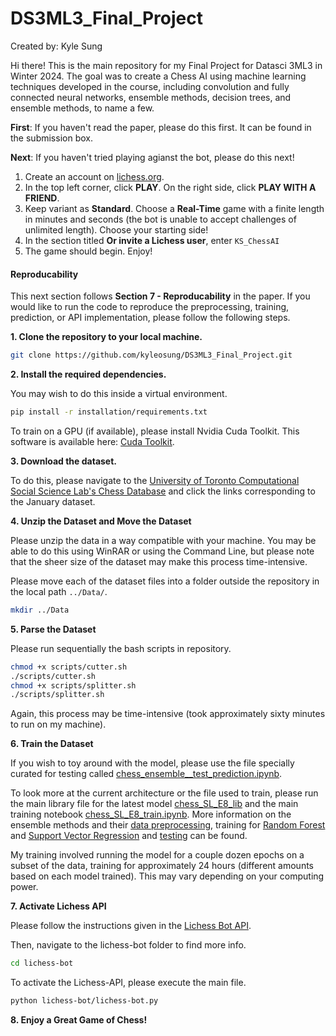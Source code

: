 # DS3ML3_Final_Project

Created by: Kyle Sung

Hi there! This is the main repository for my Final Project for Datasci 3ML3 in Winter 2024. The goal was to create a Chess AI using machine learning techniques developed in the course, including convolution and fully connected neural networks, ensemble methods, decision trees, and ensemble methods, to name a few.

**First**: If you haven't read the paper, please do this first. It can be found in the submission box.

**Next**: If you haven't tried playing agianst the bot, please do this next! 

1. Create an account on [lichess.org](https://lichess.org/).
2. In the top left corner, click **PLAY**. On the right side, click **PLAY WITH A FRIEND**.
3. Keep variant as **Standard**. Choose a **Real-Time** game with a finite length in minutes and seconds (the bot is unable to accept challenges of unlimited length). Choose your starting side!
4. In the section titled **Or invite a Lichess user**, enter `KS_ChessAI`
5. The game should begin. Enjoy!

#### Reproducability

This next section follows **Section 7 - Reproducability** in the paper. If you would like to run the code to reproduce the preprocessing, training, prediction, or API implementation, please follow the following steps.

**1. Clone the repository to your local machine.**

```bash
git clone https://github.com/kyleosung/DS3ML3_Final_Project.git
```

**2. Install the required dependencies.**

You may wish to do this inside a virtual environment.

```bash
pip install -r installation/requirements.txt
```

To train on a GPU (if available), please install Nvidia Cuda Toolkit. This software is available here: [Cuda Toolkit](https://developer.nvidia.com/cuda-toolkit).

**3.  Download the dataset.**

To do this, please navigate to the [University of Toronto Computational Social Science Lab's Chess Database](https://csslab.cs.toronto.edu/datasets/#monthly_chess_csv) and click the links corresponding to the January dataset.

**4. Unzip the Dataset and Move the Dataset**

Please unzip the data in a way compatible with your machine. You may be able to do this using WinRAR or using the Command Line, but please note that the sheer size of the dataset may make this process time-intensive.

Please move each of the dataset files into a folder outside the repository in the local path `../Data/`.

```bash
mkdir ../Data
```

**5. Parse the Dataset** 

Please run sequentially the bash scripts in repository.

```bash
chmod +x scripts/cutter.sh
./scripts/cutter.sh
chmod +x scripts/splitter.sh
./scripts/splitter.sh
```

Again, this process may be time-intensive (took approximately sixty minutes to run on my machine).

**6. Train the Dataset**

If you wish to toy around with the model, please use the file specially curated for testing called [chess_ensemble__test_prediction.ipynb](https://github.com/kyleosung/DS3ML3_Final_Project/blob/main/chess_ensemble__test_prediction.ipynb).

To look more at the current architecture or the file used to train, please run the main library file for the latest model [chess_SL_E8_lib](https://github.com/kyleosung/DS3ML3_Final_Project/blob/main/chess_SL_E8_lib.py) and the main training notebook [chess_SL_E8_train.ipynb](https://github.com/kyleosung/DS3ML3_Final_Project/blob/main/chess_SL_E8_train.ipynb). More information on the ensemble methods and their [data preprocessing](https://github.com/kyleosung/DS3ML3_Final_Project/blob/main/chess_SK_1data.ipynb), training for [Random Forest](https://github.com/kyleosung/DS3ML3_Final_Project/blob/main/chess_SK_2RF.ipynb) and [Support Vector Regression](https://github.com/kyleosung/DS3ML3_Final_Project/blob/main/chess_SK_4SVR.ipynb) and [testing](https://github.com/kyleosung/DS3ML3_Final_Project/blob/main/chess_SK__test_predictor.ipynb) can be found. 

My training involved running the model for a couple dozen epochs on a subset of the data, training for approximately 24 hours (different amounts based on each model trained). This may vary depending on your computing power.



**7. Activate Lichess API**

Please follow the instructions given in the [Lichess Bot API](https://github.com/lichess-bot-devs/lichess-bot).

Then, navigate to the lichess-bot folder to find more info.

```bash
cd lichess-bot
```

To activate the Lichess-API, please execute the main file.

```bash
python lichess-bot/lichess-bot.py
```


**8. Enjoy a Great Game of Chess!**

